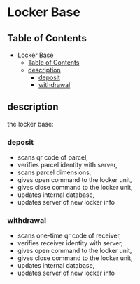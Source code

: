 # Locker Base

## Table of Contents

- [Locker Base](#locker-base)
  - [Table of Contents](#table-of-contents)
  - [description](#description)
    - [deposit](#deposit)
    - [withdrawal](#withdrawal)

## description

the locker base:

### deposit

- scans qr code of parcel,
- verifies parcel identity with server,
- scans parcel dimensions,
- gives open command to the locker unit,
- gives close command to the locker unit,
- updates internal database,
- updates server of new locker info

### withdrawal

- scans one-time qr code of receiver,
- verifies receiver identity with server,
- gives open command to the locker unit,
- gives close command to the locker unit,
- updates internal database,
- updates server of new locker info
